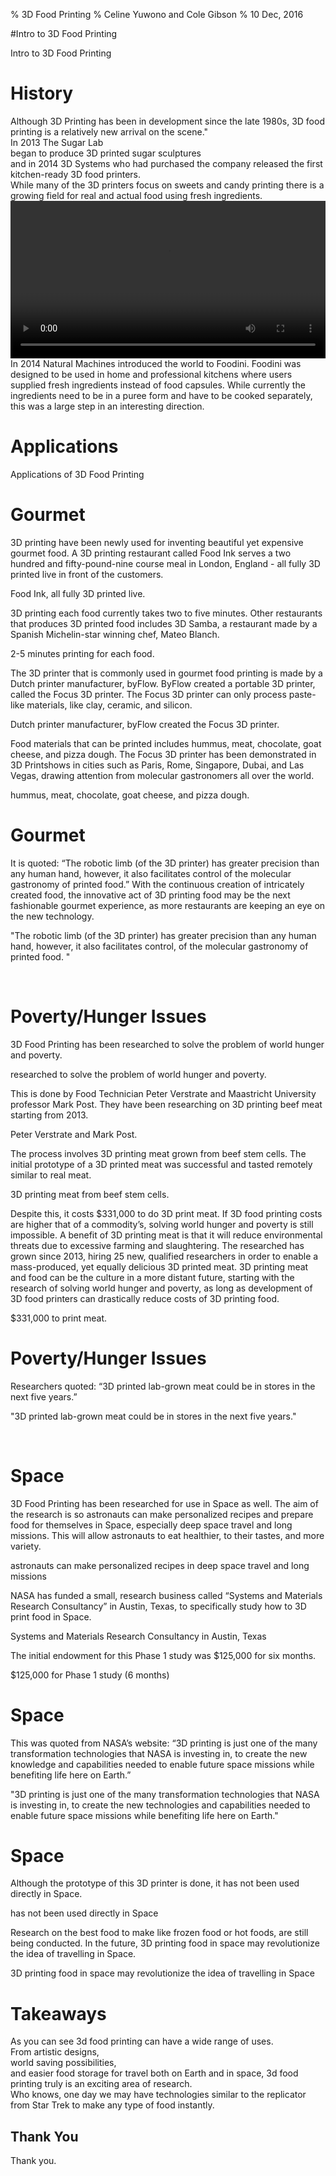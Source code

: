% 3D Food Printing
% Celine Yuwono and Cole Gibson
% 10 Dec, 2016

#Intro to 3D Food Printing
<section data-audio-src="audio/3dfoodprinting.ogg">
<aside class="notes">
Intro to 3D Food Printing
</aside>
</section>

# History

<section data-audio-src="audio/History1.ogg">
<aside class="notes">
Although 3D Printing has been in development since the late 1980s, 3D
food printing is a relatively new arrival on the scene."
</aside>
</section>
</section>

<section data-audio-src="audio/History2.ogg" data-background="http://static1.squarespace.com/static/563ff51ae4b07bcd9d94b307/t/570c2a078a65e290dc6740dc/1480381550154/?format=1500w"> 
<aside class="notes">
In 2013 The Sugar Lab
</aside>
</section>

<section data-audio-src="audio/History3.ogg" data-background="http://cdn.archinect.net/images/1200x/2m/2mn99y2e05obcjnz.jpg">
<aside class="notes">
began to produce 3D printed sugar sculptures
</aside>
</section>

 <section data-audio-src="audio/History4.ogg" data-background="https://images.britcdn.com/wp-content/uploads/2014/01/9-Chefjet.jpg">
<aside class="notes">
and in 2014 3D Systems who had purchased the company released the first
kitchen-ready 3D food printers.
</aside>
 </section>
 
 <section data-audio-src="audio/History5.ogg" data-background="http://assets.inhabitat.com/wp-content/blogs.dir/1/files/2013/12/Natural-Machines-Foodini-Pizza-537x359.jpg">
<aside class="notes">
While many of the 3D printers focus on sweets  and candy printing there
is a growing field for real and actual food using fresh ingredients.
</aside>
 </section>

<section data-audio-src="audio/History6.ogg">
   <video data-audio-controls src="./video/NaturalMachinesPizzaTrailer.mp4#t=10,30" type="video/mp4" width="100%" />
  </video>
<aside class="notes">
In 2014 Natural Machines introduced the world to Foodini. Foodini was 
designed to be used in home and professional kitchens where users 
supplied fresh ingredients instead of food capsules. While currently the
ingredients need to be in a puree form and have to be cooked separately,
this was a large step in an interesting direction.
</aside>
</section>

# Applications
<section data-audio-src="audio/applications.ogg">
<aside class="notes">
Applications of 3D Food Printing
</aside>
</section>

# Gourmet
<section>
<aside class="notes">
3D printing have been newly used for inventing beautiful yet expensive 
gourmet food. A 3D printing restaurant called Food Ink serves a two 
hundred and fifty-pound-nine course meal in London, England - all fully 
3D printed live in front of the customers.
</aside>
<p data-audio-src="audio/liveinfront.ogg" data-background="#56A0D3" class= "fragment">Food Ink, all fully 3D printed live.<p>
<!--Next -->
<aside class="notes">
3D printing each food currently takes two to five minutes. Other 
restaurants that produces 3D printed food includes 3D Samba, a 
restaurant made by a Spanish Michelin-star winning chef, Mateo Blanch.
</aside>
<p data-audio-src="audio/mateoblanch.ogg" data-background="#56A0D3" class= "fragment">2-5 minutes printing for each food.<p>
<!--Next -->
<aside class="notes">
The 3D printer that is commonly used in gourmet food printing is made by
a Dutch printer manufacturer, byFlow. ByFlow created a portable 3D 
printer, called the Focus 3D printer. The Focus 3D printer can only 
process paste-like materials, like clay, ceramic, and silicon.
</aside>
<p data-audio-src="audio/andsilicon.ogg" data-background="#56A0D3" class= "fragment">Dutch printer manufacturer, byFlow created the Focus 3D printer.<p>
<!--Next -->
<aside class="notes">
Food materials that can be printed includes hummus, meat, chocolate, 
goat cheese, and pizza dough. The Focus 3D printer has been demonstrated
in 3D Printshows in cities such as Paris, Rome, Singapore, Dubai, and 
Las Vegas, drawing attention from molecular gastronomers all over the 
world.
</aside>
<p data-audio-src="audio/allovertheworld.ogg" data-background="#56A0D3" class= "fragment">hummus, meat, chocolate, goat cheese, and pizza dough.</p>
</section>

# Gourmet
<section>
<aside class="notes">
It is quoted: “The robotic limb (of the 3D printer) has greater 
precision than any human hand, however, it also facilitates control of 
the molecular gastronomy of printed food.” With the continuous creation 
of intricately created food, the innovative act of 3D printing food may 
be the next fashionable gourmet experience, as more restaurants are 
keeping an eye on the new technology.
</aside> 
<!--Quote -->
<p data-audio-src="audio/onthenewtechnology.ogg" data-background="#56A0D3" class="fragment">"The robotic limb (of the 3D printer) 
has greater precision than any human hand, however, it also facilitates control, of the molecular gastronomy of printed food. "</p><br/>
<!--End Quote -->
</section>

# Poverty/Hunger Issues
<section>
<aside class="notes">
3D Food Printing has been researched to solve the problem of world 
hunger and poverty.
</aside>
<p data-audio-src="audio/andpoverty.ogg" data-background="#56A0D3" class="fragment">researched to solve the problem of world hunger and poverty.</p>
<!--Next -->
<aside class="notes">
This is done by Food Technician Peter Verstrate and Maastricht 
University professor Mark Post. They have been researching on 3D 
printing beef meat starting from 2013.
</aside>
<p data-audio-src="audio/since2013.ogg" data-background="#56A0D3" class="fragment">Peter Verstrate and Mark Post.</p>
<!--Next -->
<aside class="notes">
The process involves 3D printing meat grown from beef stem cells. The 
initial prototype of a 3D printed meat was successful and tasted 
remotely similar to real meat.
</aside>
<p data-audio-src="audio/torealmeat.ogg" data-background="#56A0D3" class= "fragment">3D printing meat from beef stem cells.</p>
<!--Next -->
<aside class="notes">
Despite this, it costs $331,000 to do 3D print meat. If 3D food printing
costs are higher that of a commodity’s, solving world hunger and poverty
is still impossible. A benefit of 3D printing meat is that it will 
reduce environmental threats due to excessive farming and slaughtering. 
The researched has grown since 2013, hiring 25 new, qualified 
researchers in order to enable a mass-produced, yet equally delicious 3D
printed meat. 3D printing meat and food can be the culture in a more 
distant future, starting with the research of solving world hunger and 
poverty, as long as development of 3D food printers can drastically 
reduce costs of 3D printing food.
</aside>
<p data-audio-src="audio/costof3D.ogg" data-background="#56A0D3" class= "fragment">$331,000 to print meat.</p>

</section>

# Poverty/Hunger Issues
<section>
<aside class="notes">
Researchers quoted: “3D printed lab-grown meat could be in stores in the
next five years.”
</aside>
<!--Quote -->
<p data-audio-src="audio/fiveyears.ogg" data-background="#56A0D3" class="fragment">"3D printed lab-grown meat could be in stores in the next five years."</p><br/>
<!--End Quote -->
</section>

# Space
<section>
<aside class="notes">
3D Food Printing has been researched for use in Space as well. The aim 
of the research is so astronauts can make personalized recipes and 
prepare food for themselves in Space, especially deep space travel and 
long missions. This will allow astronauts to eat healthier, to their 
tastes, and more variety.
</aside> 
<p data-audio-src="audio/morevariety.ogg" data-background="#56A0D3" class= "fragment">astronauts can make personalized recipes in deep space travel and long missions</p>
<!--Next -->
<aside class="notes">
NASA has funded a small, research business called “Systems and Materials Research Consultancy” 
in Austin, Texas, to specifically study how to 3D print food in Space.
</aside> 
<p data-audio-src="audio/inspace.ogg" data-background="#56A0D3" class= "fragment">Systems and Materials Research Consultancy in Austin, Texas</p>
<!--Next -->
<aside class="notes">
The initial endowment for this Phase 1 study was $125,000 for six months.
</aside>
<p data-audio-src="audio/sixmonths.ogg" data-background="#56A0D3" class= "fragment">$125,000 for Phase 1 study (6 months)</p>
</section>

# Space
<section>
<aside class="notes">
This was quoted from NASA’s website: “3D printing is just one of the 
many transformation technologies that NASA is investing in, to create 
the new knowledge and capabilities needed to enable future space 
missions while benefiting life here on Earth.”
</aside>
<!--Quote -->
<p data-audio-src="audio/hereonearth.ogg" data-background="#56A0D3" class="fragment">"3D printing is just one of the many transformation technologies 
that NASA is investing in, to create the new technologies and capabilities needed to enable future space missions 
while benefiting life here on Earth." </p>
<!--End Quote -->
</section>

# Space
<section>
<aside class="notes">
Although the prototype of this 3D printer is done, it has not been used 
directly in Space. 
</aside> 
<p data-audio-src="audio/directlyinspace.ogg" data-background="#56A0D3" class= "fragment">has not been used directly in Space</p>
<!--Next -->
<aside class="notes">
Research on the best food to make like frozen food or hot foods, are 
still being conducted. In the future, 3D printing food in space may 
revolutionize the idea of travelling in Space.
</aside>
<p data-audio-src="audio/theideaof.ogg" data-background="#56A0D3" class= "fragment">3D printing food in space may revolutionize the idea of travelling in Space</p>
</section>

# Takeaways

<section data-audio-src="audio/Takeaways1.ogg">
<aside class="notes">
As you can see 3d food printing can have a wide range of uses.
</aside>
</section>
</section>

<section data-audio-src="audio/Takeaways2.ogg" data-background="http://www.3ders.org/images2014/3d-systems-3d-food-printing-partnership-with-the-culinary-institute-of-america-5.jpg">
<aside class="notes">
From artistic designs,
</aside>
</section>

<section data-audio-src="audio/Takeaways3.ogg" data-background="https://158fc6497e5a64559e1f-d14ef12e680aa00597bdffb57368cf92.ssl.cf2.rackcdn.com/migration/blog/wp-content/uploads/2013/06/meal_worms_3d1.jpg">
<aside class="notes">
world saving possibilities,
</aside>
</section>

<section data-audio-src="audio/Takeaways4.ogg" data-background="http://www.universetoday.com/wp-content/uploads/2013/05/3DPrinting2-580x385.jpg">
<aside class="notes">
and easier food storage for travel both on Earth and in space, 3d food 
printing truly is an exciting area of research.
</aside>
</section>

<section data-audio-src="audio/Takeaways5.ogg" data-background="http://mythcreants.com/wp-content/uploads/2015/06/food-replicator.jpg">
<aside class="notes">
Who knows, one day we may have technologies similar to the replicator 
from Star Trek to make any type of food instantly.
</aside>
</section>
</section>

<section data-audio-src="audio/thankyou.ogg">
<h1>Thank You</h1>
<aside class="notes">
Thank you.
</aside>
</section>